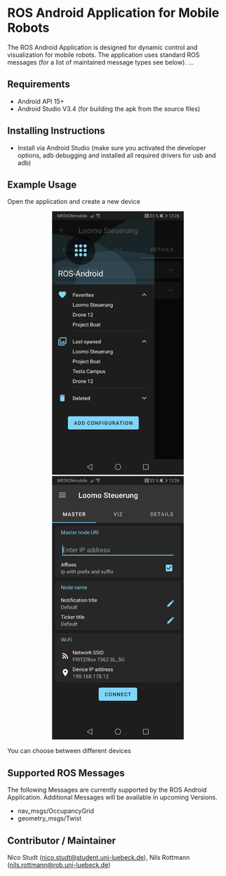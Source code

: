 # ROS Android Application for Mobile Robots

The ROS Android Application is designed for dynamic control and visualization for mobile robots. The application uses standard ROS messages (for a list of maintained message types see below). ...

## Requirements

- Android API 15+
- Android Studio V3.4 (for building the apk from the source files)

## Installing Instructions

- Install via Android Studio (make sure you activated the developer options, adb debugging and installed all required drivers for usb and adb)

## Example Usage

Open the application and create a new device

<p float="left" align="middle">
  <img src="/images/exampleLayout2.jpeg" title="Choice" width="300 hspace="50" />
  <img src="/images/exampleLayout1.jpeg" width="300 hspace="50" />
</p>

You can choose between different devices

## Supported ROS Messages

The following Messages are currently supported by the ROS Android Application. Additional Messages will be available in upcoming Versions.

- nav_msgs/OccupancyGrid
- geometry_msgs/Twist

## Contributor / Maintainer

Nico Studt (nico.studt@student.uni-luebeck.de), Nils Rottmann (nils.rottmann@rob.uni-luebeck.de)
